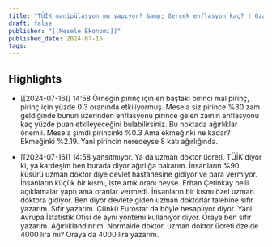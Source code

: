 ```yaml
---
title: "TÜİK manipülasyon mu yapıyor? &amp; Gerçek enflasyon kaç? | Ozan Gündoğdu"
draft: false
publisher: "[[Mesele Ekonomi]]"
published_date: 2024-07-15
tags:
---
```



## Highlights
* [[2024-07-16]] 14:58  Örneğin pirinç için en baştaki birinci mal pirinç, pirinç için yüzde 0.3 oranında etkiliyormuş. Mesela siz pirince %30 zam geldiğinde bunun üzerinden enflasyonu pirince gelen zamın enflasyonu kaç yüzde puan etkileyeceğini bulabilirsiniz. Bu noktada ağırlıklar önemli. Mesela şimdi pirincinki %0.3 Ama ekmeğinki ne kadar? Ekmeğinki %2.19. Yani pirincin neredeyse 8 katı ağırlığında.

* [[2024-07-16]] 14:58  yansıtmıyor. Ya da uzman doktor ücreti. TÜİK diyor ki, ya kardeşim ben burada diyor ağırlığa bakarım. İnsanların %90 küsürü uzman doktor diye devlet hastanesine gidiyor ve para vermiyor. İnsanların küçük bir kısmı, işte artık oranı neyse. Erhan Çetinkay belli açıklamalar yaptı ama oranlar vermedi. İnsanların bir kısmı özel uzman doktora gidiyor. Ben diyor devlete giden uzman doktorlar talebine sıfır yazarım. Sıfır yazarım. Çünkü Eurostat da böyle hesaplıyor diyor. Yani Avrupa İstatistik Ofisi de aynı yöntemi kullanıyor diyor. Oraya ben sıfır yazarım. Ağırlıklandırırım. Normalde doktor, uzman doktor ücreti özelde 4000 lira mı? Oraya da 4000 lira yazarım.

